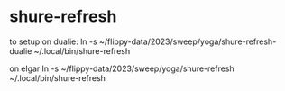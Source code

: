 # shure-refresh

to setup on dualie:
ln -s ~/flippy-data/2023/sweep/yoga/shure-refresh-dualie ~/.local/bin/shure-refresh

on elgar
ln -s ~/flippy-data/2023/sweep/yoga/shure-refresh ~/.local/bin/shure-refresh
